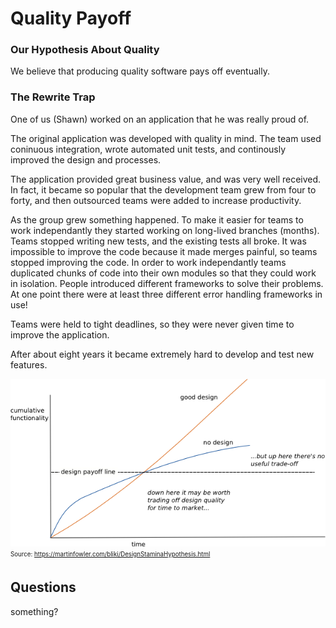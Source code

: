# Quality Payoff


### Our Hypothesis About Quality
We believe that producing quality software pays off eventually. 


### The Rewrite Trap
One of us (Shawn) worked on an application that he was really proud of. 

The original application was developed with quality in mind. The team used coninuous integration, wrote automated unit tests, and continously improved the design and processes.

The application provided great business value, and was very well received. In fact, it became so popular that the development team grew from four to forty, and then outsourced teams were added to increase productivity.

As the group grew something happened. To make it easier for teams to work independantly they started working on long-lived branches (months). Teams stopped writing new tests, and the existing tests all broke. It was impossible to improve the code because it made merges painful, so teams stopped improving the code. In order to work independantly teams duplicated chunks of code into their own modules so that they could work in isolation. People introduced different frameworks to solve their problems. At one point there were at least three different error handling frameworks in use!

Teams were held to tight deadlines, so they were never given time to improve the application.

After about eight years it became extremely hard to develop and test new features. 



![Design Stamina Graph](media/designStaminaGraph.gif)
<sub><sup>Source: https://martinfowler.com/bliki/DesignStaminaHypothesis.html</sup></sub>
## Questions

something?

```







```
